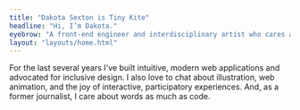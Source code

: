 ```yaml
---
title: "Dakota Sexton is Tiny Kite"
headline: "Hi, I’m Dakota."
eyebrow: "A front-end engineer and interdisciplinary artist who cares about design, data, and storytelling."
layout: "layouts/home.html"
---
```


For the last several years I've built intuitive, modern web applications and advocated for inclusive design. I also love to chat about illustration, web animation, and the joy of interactive, participatory experiences. And, as a former journalist, I care about words as much as code.

